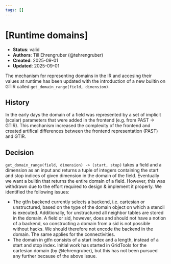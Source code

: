 ```yaml
---
tags: []
---
```


# [Runtime domains]

- **Status**: valid
- **Authors**: Till Ehrengruber (@tehrengruber)
- **Created**: 2025-09-01
- **Updated**: 2025-09-01

The mechanism for representing domains in the IR and accesing their values at runtime has been updated with the introduction of a new builtin on GTIR called `get_domain_range(field, dimension)`.

## History

In the early days the domain of a field was represented by a set of implicit (scalar) parameters that were added in the frontend (e.g. from PAST -> GTIR). This mechanism increased the complexity of the frontend and created artifical differences between the frontend representation (PAST) and GTIR.

## Decision

`get_domain_range(field, dimension) -> (start, stop)` takes a field and a dimension as an input and returns a tuple of integers containing the start and stop indices of given dimension in the domain of the field. Eventually we want a builtin that returns the entire domain of a field. However, this was withdrawn due to the effort required to design & implement it properly. We identified the following issues:

- The gtfn backend currently selects a backend, i.e. cartesian or unstructured, based on the type of the domain object on which a stencil is executed. Additionally, for unstructured all neighbor tables are stored in the domain. A field or sid, however, does and should not have a notion of a backend, so constructing a domain from a sid is not possible without hacks. We should therefore not encode the backend in the domain. The same applies for the connectivities.
- The domain in gtfn consists of a start index and a length, instead of a start and stop index. Initial work has started in GridTools for the cartesian domain (by @tehrengruber), but this has not been pursued any further because of the above issue.
